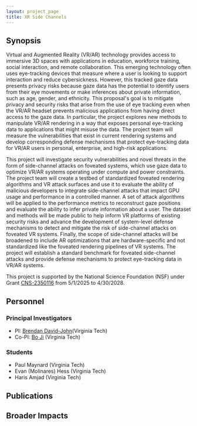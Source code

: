 ```yaml
---
layout: project_page
title: XR Side Channels
---
```


## Synopsis

Virtual and Augmented Reality (VR/AR) technology provides access to immersive 3D spaces with applications in education, workforce training, social interaction, and remote collaboration. This emerging technology often uses eye-tracking devices that measure where a user is looking to support interaction and reduce cybersickness. However, this tracked gaze data presents privacy risks because gaze data has the potential to identify users from their eye movements or make inferences about private information, such as age, gender, and ethnicity. This proposal's goal is to mitigate privacy and security risks that arise from the use of eye tracking even when the VR/AR headset prevents malicious applications from having direct access to the gaze data. In particular, the project explores new methods to manipulate VR/AR rendering in a way that exposes personal eye-tracking data to applications that might misuse the data. The project team will measure the vulnerabilities that exist in current rendering systems and develop corresponding defense mechanisms that protect eye-tracking data for VR/AR users in personal, enterprise, and high-risk applications.

This project will investigate security vulnerabilities and novel threats in the form of side-channel attacks on foveated systems, which use gaze data to optimize VR/AR systems operating under compute and power constraints. The project team will create a testbed of standardized foveated rendering algorithms and VR attack surfaces and use it to evaluate the ability of malicious developers to integrate side-channel attacks that impact GPU usage and performance in a controlled manner. A set of attack algorithms will be applied to the performance metrics to reconstruct gaze positions and evaluate the ability to infer private information about a user. The dataset and methods will be made public to help inform VR platforms of existing security risks and advance the development of system-level defense mechanisms to detect and mitigate the risk of side-channel attacks on foveated VR systems. Finally, the scope of side-channel attacks will be broadened to include AR optimizations that are hardware-specific and not standardized like the foveated rendering pipelines of VR systems. The project will establish a standard benchmark for foveated side-channel attacks and provide defense mechanisms to protect eye-tracking data in VR/AR systems.

This project is supported by the National Science Foundation (NSF) under Grant [CNS-2350116](https://www.nsf.gov/awardsearch/showAward?AWD_ID=2350116&HistoricalAwards=false) from 5/1/2025 to 4/30/2028.

## Personnel

### Principal Investigators
- PI: [Brendan David-John](https://bmdj-vt.github.io/about)(Virginia Tech)
- Co-PI: [Bo Ji](https://people.cs.vt.edu/boji/) (Virginia Tech)

### Students
- Paul Maynard (Virginia Tech)
- Evan (Molinares) Hess (Virginia Tech)
- Haris Amjad (Virginia Tech)

## Publications

## Broader Impacts
